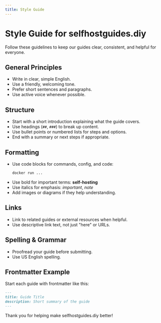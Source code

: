 ```yaml
---
title: Style Guide
---
```


# Style Guide for selfhostguides.diy

Follow these guidelines to keep our guides clear, consistent, and helpful for everyone.

## General Principles

- Write in clear, simple English.
- Use a friendly, welcoming tone.
- Prefer short sentences and paragraphs.
- Use active voice whenever possible.

## Structure

- Start with a short introduction explaining what the guide covers.
- Use headings (`##`, `###`) to break up content.
- Use bullet points or numbered lists for steps and options.
- End with a summary or next steps if appropriate.

## Formatting

- Use code blocks for commands, config, and code:
  ```bash
  docker run ...
  ```
- Use bold for important terms: **self-hosting**
- Use italics for emphasis: *important*, *note*
- Add images or diagrams if they help understanding.

## Links

- Link to related guides or external resources when helpful.
- Use descriptive link text, not just "here" or URLs.

## Spelling & Grammar

- Proofread your guide before submitting.
- Use US English spelling.

## Frontmatter Example

Start each guide with frontmatter like this:
```markdown
---
title: Guide Title
description: Short summary of the guide
---
```

Thank you for helping make selfhostguides.diy better!
